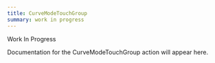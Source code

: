 ```yaml
---
title: CurveModeTouchGroup
summary: work in progress
---
```


Work In Progress

Documentation for the CurveModeTouchGroup action will appear here.